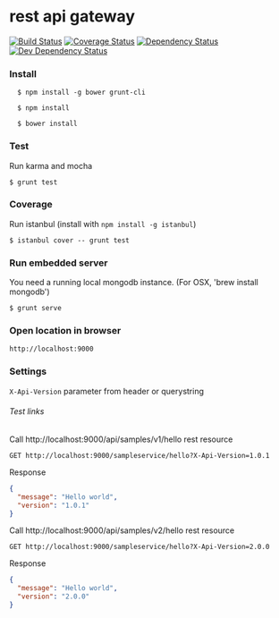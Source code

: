 # rest api gateway

[![Build Status][travis-image]][travis-url]
[![Coverage Status][coveralls-image]][coveralls-url]
[![Dependency Status][dep-image]][dep-url]
[![Dev Dependency Status][dev-dep-image]][dev-dep-url]

[travis-image]: https://travis-ci.org/iromu/api-gateway.svg?branch=develop
[travis-url]: https://travis-ci.org/iromu/api-gateway

[coveralls-image]: https://coveralls.io/repos/iromu/api-gateway/badge.svg?branch=develop
[coveralls-url]: https://coveralls.io/r/iromu/api-gateway?branch=develop

[dep-image]: https://david-dm.org/iromu/api-gateway.svg
[dep-url]: https://david-dm.org/iromu/api-gateway#info=dependencies&view=table

[dev-dep-image]: https://david-dm.org/iromu/api-gateway/dev-status.svg
[dev-dep-url]: https://david-dm.org/iromu/api-gateway#info=devDependencies&view=table


### Install
  
      $ npm install -g bower grunt-cli
    
      $ npm install
    
      $ bower install
   
### Test

Run karma and mocha

    $ grunt test 
         
### Coverage

Run istanbul (install with `npm install -g istanbul`)

    $ istanbul cover -- grunt test         
      
### Run embedded server

You need a running local mongodb instance. (For OSX, 'brew install mongodb')

    $ grunt serve
  
### Open location in browser

    http://localhost:9000
      
### Settings

`X-Api-Version` parameter from header or querystring


###### Test links

Call http://localhost:9000/api/samples/v1/hello rest resource
 
    GET http://localhost:9000/sampleservice/hello?X-Api-Version=1.0.1

Response

```json
{
  "message": "Hello world",
  "version": "1.0.1"
}
```

Call http://localhost:9000/api/samples/v2/hello rest resource
 
    GET http://localhost:9000/sampleservice/hello?X-Api-Version=2.0.0

Response

```json
{
  "message": "Hello world",
  "version": "2.0.0"
}
```
